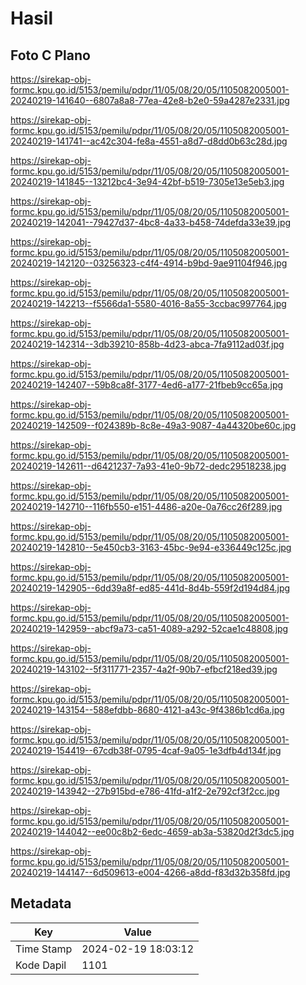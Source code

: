 # Hasil

## Foto C Plano

https://sirekap-obj-formc.kpu.go.id/5153/pemilu/pdpr/11/05/08/20/05/1105082005001-20240219-141640--6807a8a8-77ea-42e8-b2e0-59a4287e2331.jpg

https://sirekap-obj-formc.kpu.go.id/5153/pemilu/pdpr/11/05/08/20/05/1105082005001-20240219-141741--ac42c304-fe8a-4551-a8d7-d8dd0b63c28d.jpg

https://sirekap-obj-formc.kpu.go.id/5153/pemilu/pdpr/11/05/08/20/05/1105082005001-20240219-141845--13212bc4-3e94-42bf-b519-7305e13e5eb3.jpg

https://sirekap-obj-formc.kpu.go.id/5153/pemilu/pdpr/11/05/08/20/05/1105082005001-20240219-142041--79427d37-4bc8-4a33-b458-74defda33e39.jpg

https://sirekap-obj-formc.kpu.go.id/5153/pemilu/pdpr/11/05/08/20/05/1105082005001-20240219-142120--03256323-c4f4-4914-b9bd-9ae91104f946.jpg

https://sirekap-obj-formc.kpu.go.id/5153/pemilu/pdpr/11/05/08/20/05/1105082005001-20240219-142213--f5566da1-5580-4016-8a55-3ccbac997764.jpg

https://sirekap-obj-formc.kpu.go.id/5153/pemilu/pdpr/11/05/08/20/05/1105082005001-20240219-142314--3db39210-858b-4d23-abca-7fa9112ad03f.jpg

https://sirekap-obj-formc.kpu.go.id/5153/pemilu/pdpr/11/05/08/20/05/1105082005001-20240219-142407--59b8ca8f-3177-4ed6-a177-21fbeb9cc65a.jpg

https://sirekap-obj-formc.kpu.go.id/5153/pemilu/pdpr/11/05/08/20/05/1105082005001-20240219-142509--f024389b-8c8e-49a3-9087-4a44320be60c.jpg

https://sirekap-obj-formc.kpu.go.id/5153/pemilu/pdpr/11/05/08/20/05/1105082005001-20240219-142611--d6421237-7a93-41e0-9b72-dedc29518238.jpg

https://sirekap-obj-formc.kpu.go.id/5153/pemilu/pdpr/11/05/08/20/05/1105082005001-20240219-142710--116fb550-e151-4486-a20e-0a76cc26f289.jpg

https://sirekap-obj-formc.kpu.go.id/5153/pemilu/pdpr/11/05/08/20/05/1105082005001-20240219-142810--5e450cb3-3163-45bc-9e94-e336449c125c.jpg

https://sirekap-obj-formc.kpu.go.id/5153/pemilu/pdpr/11/05/08/20/05/1105082005001-20240219-142905--6dd39a8f-ed85-441d-8d4b-559f2d194d84.jpg

https://sirekap-obj-formc.kpu.go.id/5153/pemilu/pdpr/11/05/08/20/05/1105082005001-20240219-142959--abcf9a73-ca51-4089-a292-52cae1c48808.jpg

https://sirekap-obj-formc.kpu.go.id/5153/pemilu/pdpr/11/05/08/20/05/1105082005001-20240219-143102--5f311771-2357-4a2f-90b7-efbcf218ed39.jpg

https://sirekap-obj-formc.kpu.go.id/5153/pemilu/pdpr/11/05/08/20/05/1105082005001-20240219-143154--588efdbb-8680-4121-a43c-9f4386b1cd6a.jpg

https://sirekap-obj-formc.kpu.go.id/5153/pemilu/pdpr/11/05/08/20/05/1105082005001-20240219-154419--67cdb38f-0795-4caf-9a05-1e3dfb4d134f.jpg

https://sirekap-obj-formc.kpu.go.id/5153/pemilu/pdpr/11/05/08/20/05/1105082005001-20240219-143942--27b915bd-e786-41fd-a1f2-2e792cf3f2cc.jpg

https://sirekap-obj-formc.kpu.go.id/5153/pemilu/pdpr/11/05/08/20/05/1105082005001-20240219-144042--ee00c8b2-6edc-4659-ab3a-53820d2f3dc5.jpg

https://sirekap-obj-formc.kpu.go.id/5153/pemilu/pdpr/11/05/08/20/05/1105082005001-20240219-144147--6d509613-e004-4266-a8dd-f83d32b358fd.jpg


## Metadata

| Key        | Value               |
| ---------- | ------------------- |
| Time Stamp | 2024-02-19 18:03:12 |
| Kode Dapil | 1101                |



